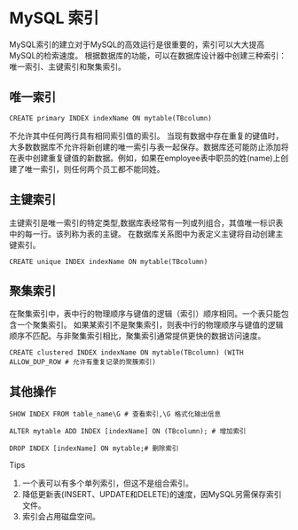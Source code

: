 # MySQL 索引
MySQL索引的建立对于MySQL的高效运行是很重要的，索引可以大大提高MySQL的检索速度。
根据数据库的功能，可以在数据库设计器中创建三种索引：唯一索引、主键索引和聚集索引。

## 唯一索引
```
CREATE primary INDEX indexName ON mytable(TBcolumn)
```
不允许其中任何两行具有相同索引值的索引。
当现有数据中存在重复的键值时，大多数数据库不允许将新创建的唯一索引与表一起保存。数据库还可能防止添加将在表中创建重复键值的新数据。例如，如果在employee表中职员的姓(name)上创建了唯一索引，则任何两个员工都不能同姓。

## 主键索引
主键索引是唯一索引的特定类型,数据库表经常有一列或列组合，其值唯一标识表中的每一行。该列称为表的主键。
在数据库关系图中为表定义主键将自动创建主键索引。
```
CREATE unique INDEX indexName ON mytable(TBcolumn)
```

## 聚集索引
在聚集索引中，表中行的物理顺序与键值的逻辑（索引）顺序相同。一个表只能包含一个聚集索引。
如果某索引不是聚集索引，则表中行的物理顺序与键值的逻辑顺序不匹配。与非聚集索引相比，聚集索引通常提供更快的数据访问速度。
```
CREATE clustered INDEX indexName ON mytable(TBcolumn) (WITH ALLOW_DUP_ROW # 允许有重复记录的聚簇索引)
```

## 其他操作
```
SHOW INDEX FROM table_name\G # 查看索引,\G 格式化输出信息

ALTER mytable ADD INDEX [indexName] ON (TBcolumn); # 增加索引

DROP INDEX [indexName] ON mytable;# 删除索引
```

Tips
1. 一个表可以有多个单列索引，但这不是组合索引。
2. 降低更新表(INSERT、UPDATE和DELETE)的速度，因MySQL另需保存索引文件。
3. 索引会占用磁盘空间。
